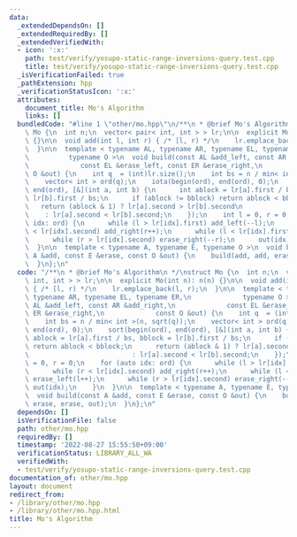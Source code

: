 ```yaml
---
data:
  _extendedDependsOn: []
  _extendedRequiredBy: []
  _extendedVerifiedWith:
  - icon: ':x:'
    path: test/verify/yosupo-static-range-inversions-query.test.cpp
    title: test/verify/yosupo-static-range-inversions-query.test.cpp
  _isVerificationFailed: true
  _pathExtension: hpp
  _verificationStatusIcon: ':x:'
  attributes:
    document_title: Mo's Algorithm
    links: []
  bundledCode: "#line 1 \"other/mo.hpp\"\n/**\n * @brief Mo's Algorithm\n */\nstruct\
    \ Mo {\n  int n;\n  vector< pair< int, int > > lr;\n\n  explicit Mo(int n): n(n)\
    \ {}\n\n  void add(int l, int r) { /* [l, r) */\n    lr.emplace_back(l, r);\n\
    \  }\n\n  template < typename AL, typename AR, typename EL, typename ER,\n   \
    \          typename O >\n  void build(const AL &add_left, const AR &add_right,\n\
    \             const EL &erase_left, const ER &erase_right,\n             const\
    \ O &out) {\n    int q  = (int)lr.size();\n    int bs = n / min< int >(n, sqrt(q));\n\
    \    vector< int > ord(q);\n    iota(begin(ord), end(ord), 0);\n    sort(begin(ord),\
    \ end(ord), [&](int a, int b) {\n      int ablock = lr[a].first / bs, bblock =\
    \ lr[b].first / bs;\n      if (ablock != bblock) return ablock < bblock;\n   \
    \   return (ablock & 1) ? lr[a].second > lr[b].second\n                      \
    \    : lr[a].second < lr[b].second;\n    });\n    int l = 0, r = 0;\n    for (auto\
    \ idx: ord) {\n      while (l > lr[idx].first) add_left(--l);\n      while (r\
    \ < lr[idx].second) add_right(r++);\n      while (l < lr[idx].first) erase_left(l++);\n\
    \      while (r > lr[idx].second) erase_right(--r);\n      out(idx);\n    }\n\
    \  }\n\n  template < typename A, typename E, typename O >\n  void build(const\
    \ A &add, const E &erase, const O &out) {\n    build(add, add, erase, erase, out);\n\
    \  }\n};\n"
  code: "/**\n * @brief Mo's Algorithm\n */\nstruct Mo {\n  int n;\n  vector< pair<\
    \ int, int > > lr;\n\n  explicit Mo(int n): n(n) {}\n\n  void add(int l, int r)\
    \ { /* [l, r) */\n    lr.emplace_back(l, r);\n  }\n\n  template < typename AL,\
    \ typename AR, typename EL, typename ER,\n             typename O >\n  void build(const\
    \ AL &add_left, const AR &add_right,\n             const EL &erase_left, const\
    \ ER &erase_right,\n             const O &out) {\n    int q  = (int)lr.size();\n\
    \    int bs = n / min< int >(n, sqrt(q));\n    vector< int > ord(q);\n    iota(begin(ord),\
    \ end(ord), 0);\n    sort(begin(ord), end(ord), [&](int a, int b) {\n      int\
    \ ablock = lr[a].first / bs, bblock = lr[b].first / bs;\n      if (ablock != bblock)\
    \ return ablock < bblock;\n      return (ablock & 1) ? lr[a].second > lr[b].second\n\
    \                          : lr[a].second < lr[b].second;\n    });\n    int l\
    \ = 0, r = 0;\n    for (auto idx: ord) {\n      while (l > lr[idx].first) add_left(--l);\n\
    \      while (r < lr[idx].second) add_right(r++);\n      while (l < lr[idx].first)\
    \ erase_left(l++);\n      while (r > lr[idx].second) erase_right(--r);\n     \
    \ out(idx);\n    }\n  }\n\n  template < typename A, typename E, typename O >\n\
    \  void build(const A &add, const E &erase, const O &out) {\n    build(add, add,\
    \ erase, erase, out);\n  }\n};\n"
  dependsOn: []
  isVerificationFile: false
  path: other/mo.hpp
  requiredBy: []
  timestamp: '2022-08-27 15:55:50+09:00'
  verificationStatus: LIBRARY_ALL_WA
  verifiedWith:
  - test/verify/yosupo-static-range-inversions-query.test.cpp
documentation_of: other/mo.hpp
layout: document
redirect_from:
- /library/other/mo.hpp
- /library/other/mo.hpp.html
title: Mo's Algorithm
---
```

